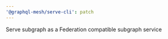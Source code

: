 ```yaml
---
'@graphql-mesh/serve-cli': patch
---
```


Serve subgraph as a Federation compatible subgraph service
